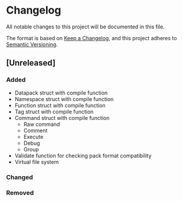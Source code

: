 # Changelog

All notable changes to this project will be documented in this file.

The format is based on [Keep a Changelog](https://keepachangelog.com/en/1.1.0/),
and this project adheres to [Semantic Versioning](https://semver.org/spec/v2.0.0.html).

## [Unreleased]

### Added

- Datapack struct with compile function
- Namespace struct with compile function
- Function struct with compile function
- Tag struct with compile function
- Command struct with compile function
    - Raw command
    - Comment
    - Execute
    - Debug
    - Group
- Validate function for checking pack format compatibility
- Virtual file system

### Changed

### Removed
